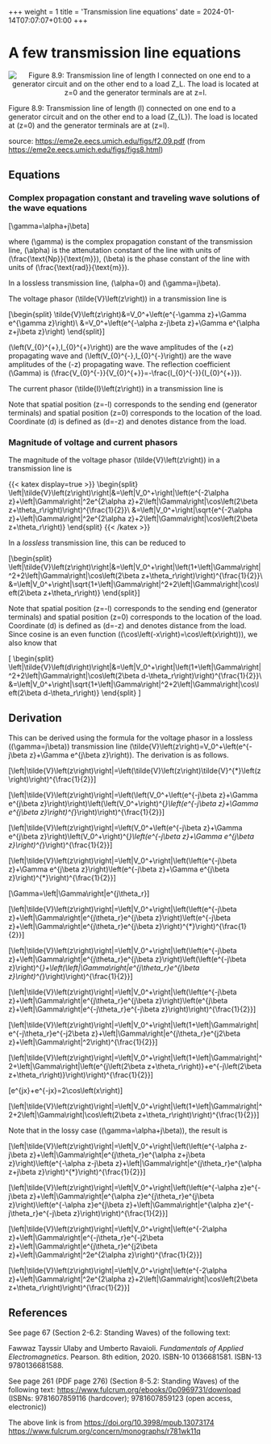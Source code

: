 +++
weight = 1
title = 'Transmission line equations'
date = 2024-01-14T07:07:07+01:00
+++

# A few transmission line equations

<p align="center"><img alt="Figure 8.9: Transmission line of length l connected on one end to a generator circuit and on the other end to a load Z_L. The load is located at z=0 and the generator terminals are at z=l." src="/airspace/img/f2.09.png" /></p>

Figure 8.9: Transmission line of length \(l\) connected on one end to a generator circuit and on the other end to a load \(Z_{L}\). The load is located at \(z=0\) and the generator terminals are at \(z=l\).

source: https://eme2e.eecs.umich.edu/figs/f2.09.pdf (from https://eme2e.eecs.umich.edu/figs/figs8.html)

## Equations

### Complex propagation constant and traveling wave solutions of the wave equations

\[\gamma=\alpha+j\beta\]

where \(\gamma\) is the complex propagation constant of the transmission line, \(\alpha\) is the attenutation constant of the line with units of \(\frac{\text{Np}}{\text{m}}\), \(\beta\) is the phase constant of the line with units of \(\frac{\text{rad}}{\text{m}}\).

In a lossless transmission line, \(\alpha=0\) and \(\gamma=j\beta\).

The voltage phasor \(\tilde{V}\left(z\right)\) in a transmission line is

\[\begin{split}
\tilde{V}\left(z\right)&=V_0^+\left(e^{-\gamma z}+\Gamma e^{\gamma z}\right)\\
&=V_0^+\left(e^{-\alpha z-j\beta z}+\Gamma e^{\alpha z+j\beta z}\right)
\end{split}\]

\(\left(V_{0}^{+},I_{0}^{+}\right)\) are the wave amplitudes of the \(+z\) propagating wave and \(\left(V_{0}^{-},I_{0}^{-}\right)\) are the wave amplitudes of the \(-z\) propagating wave. The reflection coefficient \(\Gamma\) is \(\frac{V_{0}^{-}}{V_{0}^{+}}=-\frac{I_{0}^{-}}{I_{0}^{+}}\).

The current phasor \(\tilde{I}\left(z\right)\) in a transmission line is

Note that spatial position \(z=-l\) corresponds to the sending end (generator terminals) and spatial position \(z=0\) corresponds to the location of the load. Coordinate \(d\) is defined as \(d=-z\) and denotes distance from the load.

### Magnitude of voltage and current phasors

The magnitude of the voltage phasor \(\tilde{V}\left(z\right)\) in a transmission line is

{{< katex display=true >}}
\begin{split}
\left|\tilde{V}\left(z\right)\right|&=\left|V_0^+\right|\left(e^{-2\alpha z}+\left|\Gamma\right|^2e^{2\alpha z}+2\left|\Gamma\right|\cos\left(2\beta z+\theta_r\right)\right)^{\frac{1}{2}}\\
&=\left|V_0^+\right|\sqrt{e^{-2\alpha z}+\left|\Gamma\right|^2e^{2\alpha z}+2\left|\Gamma\right|\cos\left(2\beta z+\theta_r\right)}
\end{split}
{{< /katex >}}

In a *lossless* transmission line, this can be reduced to

\[\begin{split}
\left|\tilde{V}\left(z\right)\right|&=\left|V_0^+\right|\left(1+\left|\Gamma\right|^2+2\left|\Gamma\right|\cos\left(2\beta z+\theta_r\right)\right)^{\frac{1}{2}}\\
&=\left|V_0^+\right|\sqrt{1+\left|\Gamma\right|^2+2\left|\Gamma\right|\cos\left(2\beta z+\theta_r\right)}
\end{split}\]

Note that spatial position \(z=-l\) corresponds to the sending end (generator terminals) and spatial position \(z=0\) corresponds to the location of the load. Coordinate \(d\) is defined as \(d=-z\) and denotes distance from the load. Since cosine is an even function (\(\cos\left(-x\right)=\cos\left(x\right)\)), we also know that

\[
\begin{split}
\left|\tilde{V}\left(d\right)\right|&=\left|V_0^+\right|\left(1+\left|\Gamma\right|^2+2\left|\Gamma\right|\cos\left(2\beta d-\theta_r\right)\right)^{\frac{1}{2}}\\
&=\left|V_0^+\right|\sqrt{1+\left|\Gamma\right|^2+2\left|\Gamma\right|\cos\left(2\beta d-\theta_r\right)}
\end{split}
\]

## Derivation

This can be derived using the formula for the voltage phasor in a lossless (\(\gamma=j\beta\)) transmission line \(\tilde{V}\left(z\right)=V_0^+\left(e^{-j\beta z}+\Gamma e^{j\beta z}\right)\). The derivation is as follows.

\[\left|\tilde{V}\left(z\right)\right|=\left(\tilde{V}\left(z\right)\tilde{V}^{*}\left(z\right)\right)^{\frac{1}{2}}\]

\[\left|\tilde{V}\left(z\right)\right|=\left(\left(V_0^+\left(e^{-j\beta z}+\Gamma e^{j\beta z}\right)\right)\left(\left(V_0^+\right)^{*}\left(e^{-j\beta z}+\Gamma e^{j\beta z}\right)^{*}\right)\right)^{\frac{1}{2}}\]

\[\left|\tilde{V}\left(z\right)\right|=\left(V_0^+\left(e^{-j\beta z}+\Gamma e^{j\beta z}\right)\left(V_0^+\right)^{*}\left(e^{-j\beta z}+\Gamma e^{j\beta z}\right)^{*}\right)^{\frac{1}{2}}\]

\[\left|\tilde{V}\left(z\right)\right|=\left|V_0^+\right|\left(\left(e^{-j\beta z}+\Gamma e^{j\beta z}\right)\left(e^{-j\beta z}+\Gamma e^{j\beta z}\right)^{*}\right)^{\frac{1}{2}}\]

\[\Gamma=\left|\Gamma\right|e^{j\theta_r}\]

\[\left|\tilde{V}\left(z\right)\right|=\left|V_0^+\right|\left(\left(e^{-j\beta z}+\left|\Gamma\right|e^{j\theta_r}e^{j\beta z}\right)\left(e^{-j\beta z}+\left|\Gamma\right|e^{j\theta_r}e^{j\beta z}\right)^{*}\right)^{\frac{1}{2}}\]

\[\left|\tilde{V}\left(z\right)\right|=\left|V_0^+\right|\left(\left(e^{-j\beta z}+\left|\Gamma\right|e^{j\theta_r}e^{j\beta z}\right)\left(\left(e^{-j\beta z}\right)^{*}+\left(\left|\Gamma\right|e^{j\theta_r}e^{j\beta z}\right)^{*}\right)\right)^{\frac{1}{2}}\]

\[\left|\tilde{V}\left(z\right)\right|=\left|V_0^+\right|\left(\left(e^{-j\beta z}+\left|\Gamma\right|e^{j\theta_r}e^{j\beta z}\right)\left(e^{j\beta z}+\left|\Gamma\right|e^{-j\theta_r}e^{-j\beta z}\right)\right)^{\frac{1}{2}}\]

\[\left|\tilde{V}\left(z\right)\right|=\left|V_0^+\right|\left(1+\left|\Gamma\right|e^{-j\theta_r}e^{-j2\beta z}+\left|\Gamma\right|e^{j\theta_r}e^{j2\beta z}+\left|\Gamma\right|^2\right)^{\frac{1}{2}}\]

\[\left|\tilde{V}\left(z\right)\right|=\left|V_0^+\right|\left(1+\left|\Gamma\right|^2+\left|\Gamma\right|\left(e^{j\left(2\beta z+\theta_r\right)}+e^{-j\left(2\beta z+\theta_r\right)}\right)\right)^{\frac{1}{2}}\]

\[e^{jx}+e^{-jx}=2\cos\left(x\right)\]

\[\left|\tilde{V}\left(z\right)\right|=\left|V_0^+\right|\left(1+\left|\Gamma\right|^2+2\left|\Gamma\right|\cos\left(2\beta z+\theta_r\right)\right)^{\frac{1}{2}}\]

Note that in the lossy case (\(\gamma=\alpha+j\beta\)), the result is

\[\left|\tilde{V}\left(z\right)\right|=\left|V_0^+\right|\left(\left(e^{-\alpha z-j\beta z}+\left|\Gamma\right|e^{j\theta_r}e^{\alpha z+j\beta z}\right)\left(e^{-\alpha z-j\beta z}+\left|\Gamma\right|e^{j\theta_r}e^{\alpha z+j\beta z}\right)^{*}\right)^{\frac{1}{2}}\]

\[\left|\tilde{V}\left(z\right)\right|=\left|V_0^+\right|\left(\left(e^{-\alpha z}e^{-j\beta z}+\left|\Gamma\right|e^{\alpha z}e^{j\theta_r}e^{j\beta z}\right)\left(e^{-\alpha z}e^{j\beta z}+\left|\Gamma\right|e^{\alpha z}e^{-j\theta_r}e^{-j\beta z}\right)\right)^{\frac{1}{2}}\]

\[\left|\tilde{V}\left(z\right)\right|=\left|V_0^+\right|\left(e^{-2\alpha z}+\left|\Gamma\right|e^{-j\theta_r}e^{-j2\beta z}+\left|\Gamma\right|e^{j\theta_r}e^{j2\beta z}+\left|\Gamma\right|^2e^{2\alpha z}\right)^{\frac{1}{2}}\]

\[\left|\tilde{V}\left(z\right)\right|=\left|V_0^+\right|\left(e^{-2\alpha z}+\left|\Gamma\right|^2e^{2\alpha z}+2\left|\Gamma\right|\cos\left(2\beta z+\theta_r\right)\right)^{\frac{1}{2}}\]

## References

See page 67 (Section 2-6.2: Standing Waves) of the following text:

Fawwaz Tayssir Ulaby and Umberto Ravaioli. *Fundamentals of Applied Electromagnetics*. Pearson. 8th edition, 2020. ISBN-10 0136681581. ISBN-13 9780136681588.

See page 261 (PDF page 276) (Section 8-5.2: Standing Waves) of the following text: https://www.fulcrum.org/ebooks/0p0969731/download (ISBNs: 9781607859116 (hardcover); 9781607859123 (open access, electronic))

The above link is from https://doi.org/10.3998/mpub.13073174 https://www.fulcrum.org/concern/monographs/r781wk11q